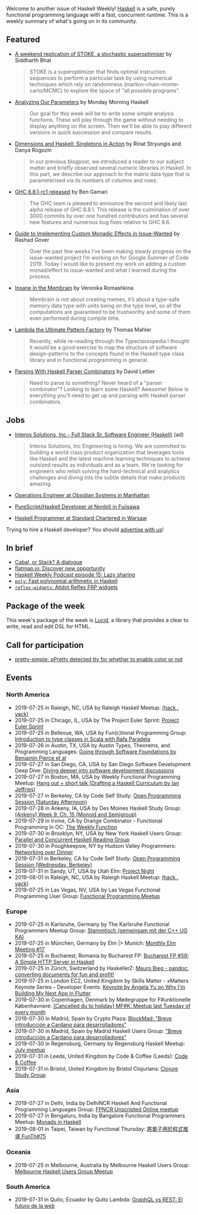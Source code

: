 Welcome to another issue of Haskell Weekly!
[Haskell](https://www.haskell.org) is a safe, purely functional programming language with a fast, concurrent runtime.
This is a weekly summary of what's going on in its community.

## Featured

-   [A weekend replication of STOKE, a stochastic superoptimiser](https://github.com/bollu/blaze/blob/75c4ab5c17bda3b751f0d328b19064a2ce1eccfe/notebooks/tutorial.ipynb) by Siddharth Bhat

    > STOKE is a superoptimizer that finds optimal instruction sequences to perform a particular task by using numerical techniques which rely on randomness (markov-chain-monte-carlo/MCMC) to explore the space of "all possible programs".

-   [Analyzing Our Parameters](https://mmhaskell.com/blog/2019/7/22/analyzing-our-parameters) by Monday Morning Haskell

    > Our goal for this week will be to write some simple analysis functions. These will play through the game without needing to display anything on the screen. Then we'll be able to play different versions in quick succession and compare results.

-   [Dimensions and Haskell: Singletons in Action](https://serokell.io/blog/dimensions-haskell-singletons) by Rinat Stryungis and Danya Rogozin

    > In our previous blogpost, we introduced a reader to our subject matter and briefly observed several numeric libraries in Haskell. In this part, we describe our approach to the matrix data type that is parameterised via its numbers of columns and rows.

-   [GHC 8.8.1-rc1 released](https://www.haskell.org/ghc/blog/20190722-ghc-8.8.1-rc1-released.html) by Ben Gamari

    > The GHC team is pleased to announce the second and likely last alpha release of GHC 8.8.1. This release is the culmination of over 3000 commits by over one hundred contributors and has several new features and numerous bug fixes relative to GHC 8.6.

-   [Guide to Implementing Custom Monadic Effects in Issue-Wanted](https://rashadg1030.github.io/rashad-blog/7.html) by Rashad Gover

    > Over the past few weeks I’ve been making steady progress on the issue-wanted project I’m working on for Google Summer of Code 2019. Today I would like to present my work on adding a custom monad/effect to issue-wanted and what I learned during the process.

-   [Insane in the Membrain](https://kowainik.github.io/posts/membrain) by Veronika Romashkina

    > Membrain is not about creating memes, it’s about a type-safe memory data type with units being on the type level, so all the computations are guaranteed to be trustworthy and some of them even performed during compile time.

-   [Lambda the Ultimate Pattern Factory](https://github.com/thma/LtuPatternFactory/tree/85656b63d1d2cf0a0694b45458b56dec37bd76ca) by Thomas Mahler

    > Recently, while re-reading through the Typeclassopedia I thought it would be a good exercise to map the structure of software design-patterns to the concepts found in the Haskell type class library and in functional programming in general.

-   [Parsing With Haskell Parser Combinators](https://github.com/lettier/parsing-with-haskell-parser-combinators/tree/bf97f8b41568e4a72b659f2af79d4dedd397e32d) by David Lettier

    > Need to parse to something? Never heard of a "parser combinator"? Looking to learn some Haskell? Awesome! Below is everything you'll need to get up and parsing with Haskell parser combinators.

## Jobs

-   [Interos Solutions, Inc.- Full Stack Sr. Software Engineer (Haskell)](https://interos.applicantpro.com/jobs/986650.html) (ad)

    > Interos Solutions, Inc Engineering is hiring. We are committed to building a world class product organization that leverages tools like Haskell and the latest machine learning techniques to achieve outsized results as individuals and as a team. We're looking for engineers who relish solving the hard-technical and analytics challenges and diving into the subtle details that make products amazing.

-   [Operations Engineer at Obsidian Systems in Manhattan](https://np.reddit.com/r/NixOS/comments/cf8ni3/job_offer_obsidian_systems_is_hiring_a_nix/)
-   [PureScript/Haskell Developer at Nonbili in Fujisawa](https://gist.github.com/rnons/c04acc1f4db94ffee890f425acfb3dc4/1ba762e6f2147be5c2b0025703e36d5b7ec57761)
-   [Haskell Programmer at Standard Chartered in Warsaw](https://twitter.com/MikolajKonarski/status/1153189256959004672)

Trying to hire a Haskell developer?
You should [advertise with us](https://haskellweekly.news/advertising.html)!

## In brief

-   [Cabal, or Stack? A dialogue](https://medium.com/@edmundnoble/cabal-or-stack-25886c0ac74f)
-   [flatmap.io: Discover new opportunity](http://www.flatmap.io)
-   [Haskell Weekly Podcast episode 15: Lazy sharing](https://haskellweekly.news/podcast/episodes/15.html)
-   [`poly`: Fast polynomial arithmetic in Haskell](https://github.com/Bodigrim/poly/tree/f5a81c2ff5177eda511ed500d62fb33d2b6b86b7)
-   [`reflex-widgets`: Atidot Reflex FRP widgets](https://github.com/Atidot/reflex-widgets/tree/baeb6dafb39ee2c2b1d0b2b917b9e87f8c8dadcd)

## Package of the week

This week's package of the week is [Lucid](https://hackage.haskell.org/package/lucid-2.9.11), a library that provides a clear to write, read and edit DSL for HTML.

## Call for participation

-   [pretty-simple: pPretty detected tty for whether to enable color or not](https://github.com/cdepillabout/pretty-simple/issues/46)

## Events

### North America

- 2019-07-25 in Raleigh, NC, USA by Raleigh Haskell Meetup: [(hack . yack)](https://www.meetup.com/Raleigh-Haskell-Meetup/events/nsfsnqyzkbhc/)
- 2019-07-25 in Chicago, IL, USA by The Project Euler Sprint: [Project Euler Sprint](https://www.meetup.com/Project-Euler-Sprint/events/zwdfdryzkbhc/)
- 2019-07-25 in Bellevue, WA, USA by Fun(c)tional Programming Group: [Introduction to type classes in Scala with Rafa Paradela ](https://www.meetup.com/fun-c-group/events/263130306/)
- 2019-07-26 in Austin, TX, USA by Austin Types, Theorems, and Programming Languages: [Going through Software Foundations by Benjamin Pierce et al](https://www.meetup.com/Austin-Types-Theorems-and-Programming-Languages/events/jfkqlnyzkbjc/)
- 2019-07-27 in San Diego, CA, USA by San Diego Software Development Deep Dive: [Diving deeper into software development discussions ](https://www.meetup.com/San-Diego-Software-Development-Deep-Dive/events/qcjdcryzkbkc/)
- 2019-07-27 in Boston, MA, USA by Weekly Functional Programming Meetup: [Hang out + short talk (Drafting a Haskell Curriculum by Ian Jeffries)](https://www.meetup.com/Weekly-Functional-Programming-Meetup/events/cfgmcryzkbkc/)
- 2019-07-27 in Berkeley, CA by Code Self Study: [Open Programming Session (Saturday Afternoon)](https://www.meetup.com/codeselfstudy/events/dkwpzpyzkbkc/)
- 2019-07-28 in Ankeny, IA, USA by Des Moines Haskell Study Group: [(Ankeny) Week 9. Ch. 15 (Monoid and Semigroup)](https://www.meetup.com/Des-Moines-Haskell-Study-Group/events/nkqvzqyzkbcc/)
- 2019-07-29 in Irvine, CA by Orange Combinator - Functional Programming In OC: [The Weekly Function](https://www.meetup.com/orange-combinator/events/bmxjdryzkbmc/)
- 2019-07-30 in Brooklyn, NY, USA by New York Haskell Users Group: [Parallel and Concurrent Haskell Reading Group](https://www.meetup.com/NY-Haskell/events/shmktqyzkbnc/)
- 2019-07-30 in Poughkeepsie, NY by Hudson Valley Programmers: [Networking over Dinner](https://www.meetup.com/hvprogrammers/events/dgfpwpyzkbfc/)
- 2019-07-31 in Berkeley, CA by Code Self Study: [Open Programming Session (Wednesday, Berkeley)](https://www.meetup.com/codeselfstudy/events/vpbnfryzkbpc/)
- 2019-07-31 in Sandy, UT, USA by Utah Elm: [Project Night](https://www.meetup.com/utah-elm/events/vxpxcryzkbgc/)
- 2019-08-01 in Raleigh, NC, USA by Raleigh Haskell Meetup: [(hack . yack)](https://www.meetup.com/Raleigh-Haskell-Meetup/events/nsfsnqyzlbcb/)
- 2019-07-25 in Las Vegas, NV, USA by Las Vegas Functional Programming User Group: [Functional Programming Meetup](https://www.meetup.com/las-vegas-functional-programming/events/jkznkqyzkbhc/)

### Europe

- 2019-07-25 in Karlsruhe, Germany by The Karlsruhe Functional Programmers Meetup Group: [Stammtisch (gemeinsam mit der C++ UG KA)](https://www.meetup.com/The-Karlsruhe-Functional-Programmers-Meetup-Group/events/wlkqmqyzkbhc/)
- 2019-07-25 in München, Germany by Elm |> Munich: [Monthly Elm Meeting #17](https://www.meetup.com/Munich-Elm/events/262672999/)
- 2019-07-25 in Bucharest, Romania by Bucharest FP: [Bucharest FP #59: A Simple HTTP Server in Haskell](https://www.meetup.com/bucharestfp/events/262983213/)
- 2019-07-25 in Zürich, Switzerland by HaskellerZ: [Mauro Bieg - pandoc: converting documents for fun and profit!](https://www.meetup.com/HaskellerZ/events/262814143/)
- 2019-07-25 in London EC2, United Kingdom by Skills Matter - xMatters Keynote Series - Developer Events: [Keynote by Angela Yu on Why I'm Building My Next App in Flutter](https://www.meetup.com/skillsmatter/events/262612695/)
- 2019-07-30 in Copenhagen, Denmark by Mødegruppe for F#unktionelle Københavnere: [[Cancelled du to holiday] MF#K: Meetup last Tuesday of every month](https://www.meetup.com/MoedegruppeFunktionelleKoebenhavnere/events/rqbcdlyzkbnc/)
- 2019-07-30 in Madrid, Spain by Crypto Plaza: [BlockMad: "Breve introducción a Cardano para desarrolladores"](https://www.meetup.com/Crypto-Plaza/events/263355128/)
- 2019-07-30 in Madrid, Spain by Madrid Haskell Users Group: ["Breve introducción a Cardano para desarrolladores"](https://www.meetup.com/Haskell-MAD/events/263418317/)
- 2019-07-30 in Regensburg, Germany by Regensburg Haskell Meetup: [July meetup](https://www.meetup.com/Regensburg-Haskell-Meetup/events/263117275/)
- 2019-07-31 in Leeds, United Kingdom by Code & Coffee (Leeds): [Code & Coffee](https://www.meetup.com/Code-Coffee-Leeds/events/lbrrtlyzkbpc/)
- 2019-07-31 in Bristol, United Kingdom by Bristol Clojurians: [Clojure Study Group](https://www.meetup.com/Bristol-Clojurians/events/nwvqlqyzkbpc/)

### Asia

- 2019-07-27 in Delhi, India by DelhiNCR Haskell And Functional Programming Languages Group: [FPNCR Unscripted Online meetup](https://www.meetup.com/DelhiNCR-Haskell-And-Functional-Programming-Languages-Group/events/btlxsqyzkbkc/)
- 2019-07-27 in Bengaluru, India by Bangalore Functional Programmers Meetup: [Monads in Haskell](https://www.meetup.com/Bangalore-Functional-Programmers-Meetup/events/263022453/)
- 2019-08-01 in Taipei, Taiwan by Functional Thursday: [將單子用於程式推導 FunTh#75](https://www.meetup.com/Functional-Thursday/events/263023892/)

### Oceania

- 2019-07-25 in Melbourne, Australia by Melbourne Haskell Users Group: [Melbourne Haskell Users Group Meetup](https://www.meetup.com/Melbourne-Haskell-Users-Group/events/qfptslyzkbhc/)

### South America

- 2019-07-31 in Quito, Ecuador by Quito Lambda: [GraphQL vs REST: El futuro de la web](https://www.meetup.com/Quito-Lambda-Meetup/events/mscxlpyzkbgc/)
